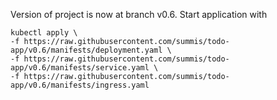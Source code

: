 Version of project is now at branch v0.6. Start application with
```console
kubectl apply \
-f https://raw.githubusercontent.com/summis/todo-app/v0.6/manifests/deployment.yaml \
-f https://raw.githubusercontent.com/summis/todo-app/v0.6/manifests/service.yaml \
-f https://raw.githubusercontent.com/summis/todo-app/v0.6/manifests/ingress.yaml
```
